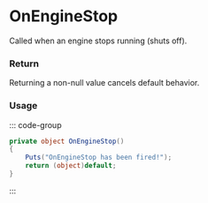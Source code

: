 # OnEngineStop
<Badge type="info" text="Vehicle"/>[<Badge type="danger" text="Carbon Compatible"/>](https://github.com/CarbonCommunity/Carbon)[<Badge type="warning" text="Oxide Compatible"/>](https://github.com/OxideMod/Oxide.Rust)
Called when an engine stops running (shuts off).

### Return
Returning a non-null value cancels default behavior.

### Usage
::: code-group
```csharp [Example]
private object OnEngineStop()
{
	Puts("OnEngineStop has been fired!");
	return (object)default;
}
```
:::
